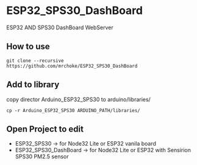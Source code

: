 # ESP32_SPS30_DashBoard
ESP32 AND SPS30 DashBoard WebServer

## How to use

```
git clone --recursive  https://github.com/mrchoke/ESP32_SPS30_DashBoard
```

## Add to library

copy director Arduino_ESP32_SPS30 to arduino/libraries/

```
cp -r Arduino_ESP32_SPS30 ARDUINO_PATH/libraries/
```

## Open Project to edit

* ESP32_SPS30 -> for Node32 Lite or ESP32 vanila board
* ESP32_SPS30_DashBoard -> for Node32 Lite or ESP32 with Sensirion SPS30 PM2.5 sensor

